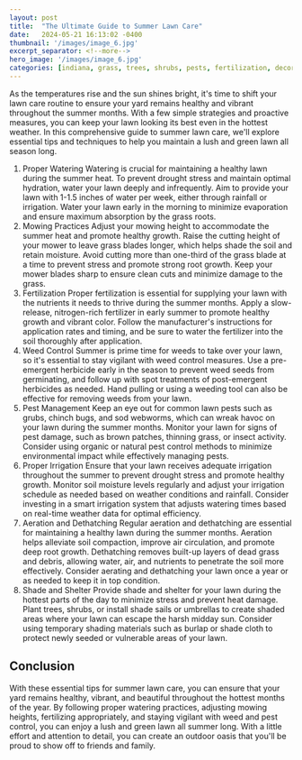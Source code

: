 ```yaml
---
layout: post
title:  "The Ultimate Guide to Summer Lawn Care"
date:   2024-05-21 16:13:02 -0400
thumbnail: '/images/image_6.jpg'
excerpt_separator: <!--more-->
hero_image: '/images/image_6.jpg'
categories: [indiana, grass, trees, shrubs, pests, fertilization, decoration, curb appeal, garden, flowers, recreation]
---
```

As the temperatures rise and the sun shines bright, it's time to shift your lawn care routine to ensure your yard remains healthy and vibrant throughout the summer months.<!--more--> With a few simple strategies and proactive measures, you can keep your lawn looking its best even in the hottest weather. In this comprehensive guide to summer lawn care, we'll explore essential tips and techniques to help you maintain a lush and green lawn all season long.
1. Proper Watering
Watering is crucial for maintaining a healthy lawn during the summer heat. To prevent drought stress and maintain optimal hydration, water your lawn deeply and infrequently. Aim to provide your lawn with 1-1.5 inches of water per week, either through rainfall or irrigation. Water your lawn early in the morning to minimize evaporation and ensure maximum absorption by the grass roots.
2. Mowing Practices
Adjust your mowing height to accommodate the summer heat and promote healthy growth. Raise the cutting height of your mower to leave grass blades longer, which helps shade the soil and retain moisture. Avoid cutting more than one-third of the grass blade at a time to prevent stress and promote strong root growth. Keep your mower blades sharp to ensure clean cuts and minimize damage to the grass.
3. Fertilization
Proper fertilization is essential for supplying your lawn with the nutrients it needs to thrive during the summer months. Apply a slow-release, nitrogen-rich fertilizer in early summer to promote healthy growth and vibrant color. Follow the manufacturer's instructions for application rates and timing, and be sure to water the fertilizer into the soil thoroughly after application.
4. Weed Control
Summer is prime time for weeds to take over your lawn, so it's essential to stay vigilant with weed control measures. Use a pre-emergent herbicide early in the season to prevent weed seeds from germinating, and follow up with spot treatments of post-emergent herbicides as needed. Hand pulling or using a weeding tool can also be effective for removing weeds from your lawn.
5. Pest Management
Keep an eye out for common lawn pests such as grubs, chinch bugs, and sod webworms, which can wreak havoc on your lawn during the summer months. Monitor your lawn for signs of pest damage, such as brown patches, thinning grass, or insect activity. Consider using organic or natural pest control methods to minimize environmental impact while effectively managing pests.
6. Proper Irrigation
Ensure that your lawn receives adequate irrigation throughout the summer to prevent drought stress and promote healthy growth. Monitor soil moisture levels regularly and adjust your irrigation schedule as needed based on weather conditions and rainfall. Consider investing in a smart irrigation system that adjusts watering times based on real-time weather data for optimal efficiency.
7. Aeration and Dethatching
Regular aeration and dethatching are essential for maintaining a healthy lawn during the summer months. Aeration helps alleviate soil compaction, improve air circulation, and promote deep root growth. Dethatching removes built-up layers of dead grass and debris, allowing water, air, and nutrients to penetrate the soil more effectively. Consider aerating and dethatching your lawn once a year or as needed to keep it in top condition.
8. Shade and Shelter
Provide shade and shelter for your lawn during the hottest parts of the day to minimize stress and prevent heat damage. Plant trees, shrubs, or install shade sails or umbrellas to create shaded areas where your lawn can escape the harsh midday sun. Consider using temporary shading materials such as burlap or shade cloth to protect newly seeded or vulnerable areas of your lawn.

## Conclusion
With these essential tips for summer lawn care, you can ensure that your yard remains healthy, vibrant, and beautiful throughout the hottest months of the year. By following proper watering practices, adjusting mowing heights, fertilizing appropriately, and staying vigilant with weed and pest control, you can enjoy a lush and green lawn all summer long. With a little effort and attention to detail, you can create an outdoor oasis that you'll be proud to show off to friends and family.
